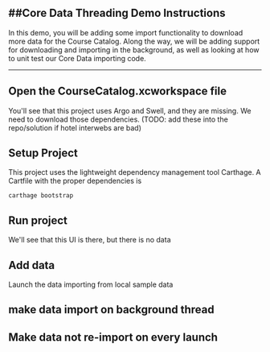 ##Core Data Threading Demo Instructions
---
In this demo, you will be adding some import functionality to download more data for the Course Catalog. Along the way, we will be adding support for downloading and importing in the background, as well as looking at how to unit test our Core Data importing code.

---

## Open the CourseCatalog.xcworkspace file
You'll see that this project uses Argo and Swell, and they are missing. We need to download those dependencies. (TODO: add these into the repo/solution if hotel interwebs are bad)

## Setup Project
This project uses the lightweight dependency management tool Carthage. A Cartfile with the proper dependencies is 

	carthage bootstrap
	
## Run project
We'll see that this UI is there, but there is no data

## Add data
Launch the data importing from local sample data

## make data import on background thread

## Make data not re-import on every launch